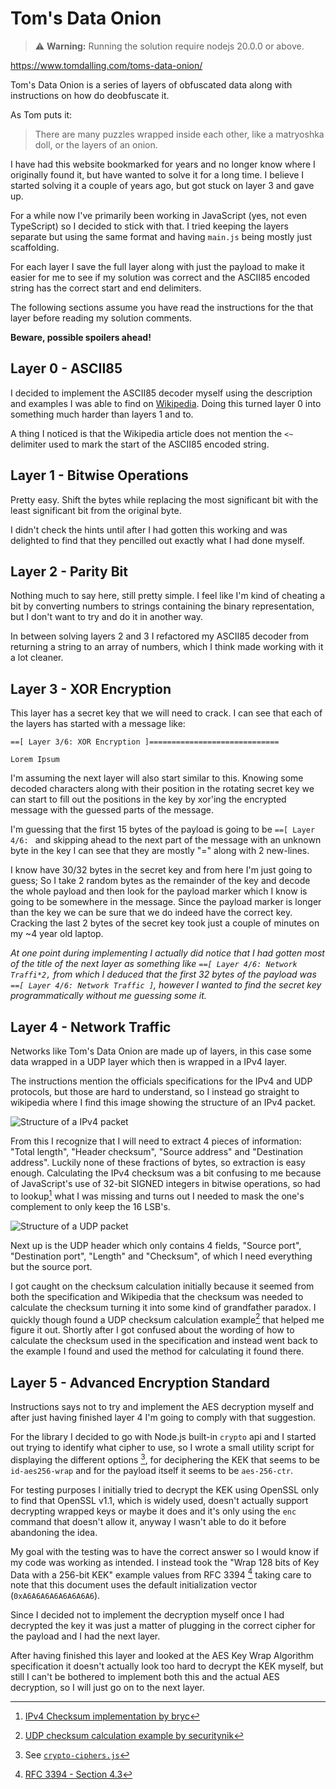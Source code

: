 # Tom's Data Onion

> ⚠ **Warning:** Running the solution require nodejs 20.0.0 or above.

https://www.tomdalling.com/toms-data-onion/

Tom's Data Onion is a series of layers of obfuscated data along with instructions on how do deobfuscate it.

As Tom puts it:

> There are many puzzles wrapped inside each other, like a matryoshka doll, or the layers of an onion.

I have had this website bookmarked for years and no longer know where I originally found it, but have wanted to solve it for a long time. I believe I started solving it a couple of years ago, but got stuck on layer 3 and gave up.

For a while now I've primarily been working in JavaScript (yes, not even TypeScript) so I decided to stick with that. I tried keeping the layers separate but using the same format and having `main.js` being mostly just scaffolding.

For each layer I save the full layer along with just the payload to make it easier for me to see if my solution was correct and the ASCII85 encoded string has the correct start and end delimiters.

The following sections assume you have read the instructions for the that layer before reading my solution comments.

**Beware, possible spoilers ahead!**

## Layer 0 - ASCII85

I decided to implement the ASCII85 decoder myself using the description and examples I was able to find on [Wikipedia](https://en.wikipedia.org/wiki/Ascii85#Adobe_version). Doing this turned layer 0 into something much harder than layers 1 and to.

A thing I noticed is that the Wikipedia article does not mention the `<~` delimiter used to mark the start of the ASCII85 encoded string.

## Layer 1 - Bitwise Operations

Pretty easy. Shift the bytes while replacing the most significant bit with the least significant bit from the original byte.

I didn't check the hints until after I had gotten this working and was delighted to find that they pencilled out exactly what I had done myself.

## Layer 2 - Parity Bit

Nothing much to say here, still pretty simple. I feel like I'm kind of cheating a bit by converting numbers to strings containing the binary representation, but I don't want to try and do it in another way.

In between solving layers 2 and 3 I refactored my ASCII85 decoder from returning a string to an array of numbers, which I think made working with it a lot cleaner.

## Layer 3 - XOR Encryption

This layer has a secret key that we will need to crack.
I can see that each of the layers has started with a message like:

```
==[ Layer 3/6: XOR Encryption ]=============================

Lorem Ipsum
```

I'm assuming the next layer will also start similar to this.
Knowing some decoded characters along with their position in the rotating secret key we can start to fill out the positions in the key by xor'ing the encrypted message with the guessed parts of the message.

I'm guessing that the first 15 bytes of the payload is going to be `==[ Layer 4/6: ` and skipping ahead to the next part of the message with an unknown byte in the key I can see that they are mostly "=" along with 2 new-lines.

I know have 30/32 bytes in the secret key and from here I'm just going to guess; So I take 2 random bytes as the remainder of the key and decode the whole payload and then look for the payload marker which I know is going to be somewhere in the message. Since the payload marker is longer than the key we can be sure that we do indeed have the correct key.
Cracking the last 2 bytes of the secret key took just a couple of minutes on my ~4 year old laptop.

_At one point during implementing I actually did notice that I had gotten most of the title of the next layer as something like `==[ Layer 4/6: Network Traffi*2,` from which I deduced that the first 32 bytes of the payload was `==[ Layer 4/6: Network Traffic ]`, however I wanted to find the secret key programmatically without me guessing some it._

## Layer 4 - Network Traffic

Networks like Tom's Data Onion are made up of layers, in this case some data wrapped in a UDP layer which then is wrapped in a IPv4 layer.

The instructions mention the officials specifications for the IPv4 and UDP protocols, but those are hard to understand, so I instead go straight to wikipedia where I find this image showing the structure of an IPv4 packet.

![Structure of a IPv4 packet](https://upload.wikimedia.org/wikipedia/commons/6/60/IPv4_Packet-en.svg)

From this I recognize that I will need to extract 4 pieces of information: "Total length", "Header checksum", "Source address" and "Destination address". Luckily none of these fractions of bytes, so extraction is easy enough.
Calculating the IPv4 checksum was a bit confusing to me because of JavaScript's use of 32-bit SIGNED integers in bitwise operations, so had to lookup[^1] what I was missing and turns out I needed to mask the one's complement to only keep the 16 LSB's.

![Structure of a UDP packet](https://4.bp.blogspot.com/-eZlYBliVoQY/VcArZ3x0g4I/AAAAAAAABSc/IVe74IKg5Aw/s1600/UDP%2BHeader.JPG)

Next up is the UDP header which only contains 4 fields, "Source port", "Destination port", "Length" and "Checksum", of which I need everything but the source port.

I got caught on the checksum calculation initially because it seemed from both the specification and Wikipedia that the checksum was needed to calculate the checksum turning it into some kind of grandfather paradox. I quickly though found a UDP checksum calculation example[^2] that helped me figure it out. Shortly after I got confused about the wording of how to calculate the checksum used in the specification and instead went back to the example I found and used the method for calculating it found there.

[^1]: [IPv4 Checksum implementation by bryc](https://gist.github.com/bryc/8a0885a4be58b6bbf0ec54c7758c0841#file-ipv4-js-L50-L59)
[^2]: [UDP checksum calculation example by securitynik](https://www.securitynik.com/2015/08/calculating-udp-checksum-with-taste-of.html)

## Layer 5 - Advanced Encryption Standard

Instructions says not to try and implement the AES decryption myself and after just having finished layer 4 I'm going to comply with that suggestion.

For the library I decided to go with Node.js built-in `crypto` api and I started out trying to identify what cipher to use, so I wrote a small utility script for displaying the different options [^3], for deciphering the KEK that seems to be `id-aes256-wrap` and for the payload itself it seems to be `aes-256-ctr`.

For testing purposes I initially tried to decrypt the KEK using OpenSSL only to find that OpenSSL v1.1, which is widely used, doesn't actually support decrypting wrapped keys or maybe it does and it's only using the `enc` command that doesn't allow it, anyway I wasn't able to do it before abandoning the idea.

My goal with the testing was to have the correct answer so I would know if my code was working as intended. I instead took the "Wrap 128 bits of Key Data with a 256-bit KEK" example values from RFC 3394 [^4] taking care to note that this document uses the default initialization vector (`0xA6A6A6A6A6A6A6A6`).

Since I decided not to implement the decryption myself once I had decrypted the key it was just a matter of plugging in the correct cipher for the payload and I had the next layer.

After having finished this layer and looked at the AES Key Wrap Algorithm specification it doesn't actually look too hard to decrypt the KEK myself, but still I can't be bothered to implement both this and the actual AES decryption, so I will just go on to the next layer.

[^3]: See [`crypto-ciphers.js`](./crypto-ciphers.js)
[^4]: [RFC 3394 - Section 4.3](https://datatracker.ietf.org/doc/html/rfc3394#section-4.3)
